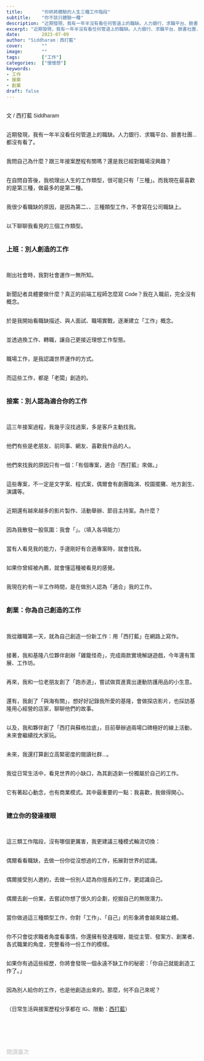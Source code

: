 ```yaml
---
title:       "你終將體驗的人生三種工作階段"
subtitle:    "你不該只體驗一種"
description: "近期發現，我有一年半沒有看任何管道上的職缺。人力銀行、求職平台、臉書社團...都沒有看了..."
excerpt: "近期發現，我有一年半沒有看任何管道上的職缺。人力銀行、求職平台、臉書社團...都沒有看了..."
date:        2023-07-09
author: "Siddharam｜西打藍"
cover:       ""
image:       ""
tags:        ["工作"]
categories:  ["慢慢想"]
keywords:
- 工作
- 接案
- 創業
draft: false
---
```


<article style="font-family: 'Noto Sans TC', '微軟正黑體', sans-serif; font-weight: 300;">

<br>文 / 西打藍 Siddharam<br><br>

近期發現，我有一年半沒看任何管道上的職缺。人力銀行、求職平台、臉書社團...都沒有看了。<br><br>

我問自己為什麼？跟三年接案歷程有關嗎？還是我已經對職場沒興趣？<br><br>

在自問自答後，我梳理出人生的工作類型，很可能只有「三種」。而我現在最喜歡的是第三種，做最多的是第二種。<br><br>

我很少看職缺的原因，是因為第二、、三種類型工作，不會寫在公司職缺上。<br><br>

以下聊聊我看見的三個工作類型。<br><br>


<h3 class="article-h1-color">上班：別人創造的工作</h3><br>

剛出社會時，我對社會運作一無所知。<br><br>

新聞記者具體要做什麼？真正的前端工程師怎麼寫 Code？我在入職前，完全沒有概念。<br><br>

於是我開始看職缺描述、與人面試、職場實戰，逐漸建立「工作」概念。<br><br>

並透過換工作、轉職，讓自己更接近理想工作型態。<br><br>

職場工作，是我認識世界運作的方式。<br><br>

而這些工作，都是「老闆」創造的。<br><br>


<h3 class="article-h1-color">接案：別人認為適合你的工作</h3><br>

這三年接案過程，我幾乎沒找過案，多是客戶主動找我。<br><br>

他們有些是老朋友、前同事、網友、喜歡我作品的人。<br><br>

他們來找我的原因只有一個：「有個專案，適合『西打藍』來做。」<br><br>

這些專案，不一定是文字案、程式案，偶爾會有劇團臨演、校園擺攤、地方創生、演講等。<br><br>

近期還有越來越多的影片製作、活動舉辦、節目主持案。為什麼？<br><br>

因為我散發一股氛圍：我會「」。（填入各項能力）<br><br>

當有人看見我的能力，手邊剛好有合適專案時，就會找我。<br><br>

如果你曾經被內薦，就會懂這種被看見的感覺。<br><br>

我現在約有一半工作時間，是在做別人認為「適合」我的工作。<br><br>


<h3 class="article-h1-color">創業：你為自己創造的工作</h3><br>

我從離職第一天，就為自己創造一份新工作：用「西打藍」在網路上寫作。<br><br>

接著，我和基隆八位夥伴創辦「雞籠怪奇」，完成兩款實境解謎遊戲，今年還有策展、工作坊。<br><br>

再來，我和一位老朋友創了「跑赤道」，嘗試做買進賣出運動防護用品的小生意。<br><br>

還有，我創了「與海有關」，想好好記錄我所愛的基隆，會做探店影片，也採訪基隆用心經營的店家，聊聊他們的故事。<br><br>

以及，我和夥伴創了「西打與蘇格拉底」，目前舉辦過兩場口碑極好的線上活動，未來會繼續找大家玩。<br><br>

未來，我還打算創立高緊密度的閱讀社群...。<br><br>

我從日常生活中，看見世界的小缺口，為其創造新一份獨屬於自己的工作。<br><br>

它有著起心動念，也有商業模式。其中最重要的一點：我喜歡，我做得開心。<br><br>


<h3 class="article-h1-color">建立你的發達複眼</h3><br>

這三類工作階段，沒有哪個更厲害，我更建議三種模式輪流切換：<br><br>

偶爾看看職缺，去做一份你從沒想過的工作，拓展對世界的認識。<br><br>

偶爾接受別人邀約，去做一份別人認為你擅長的工作，更認識自己。<br><br>

偶爾去創一份業，去嘗試你想了很久的企劃，挖掘自己的無限潛力。<br><br>

當你做過這三種類型工作，你對「工作」、「自己」的形象將會越來越立體。<br><br>

你不只會從求職者角度看事情，你還擁有發達複眼，能從主管、發案方、創業者、各式職業的角度，完整看待一份工作的模樣。<br><br>

如果你有過這些經歷，你將會發現一個永遠不缺工作的秘密：「你自己就能創造工作了。」<br><br>

因為別人給你的工作，也是他創造出來的。那麼，何不自己來呢？<br><br>





（日常生活與接案歷程分享都在 IG、限動：<a href="https://www.instagram.com/sidd.blue/" target="_blank">西打藍</a>）<br><br>

<!-- <h3 class="article-h1-color"></h3><br> -->

<br><br><br>

</article>

<div style="color: #bfbfbf; font-size: 15px;" id="busuanzi_container_page_pv">
  閱讀量<span id="busuanzi_value_page_pv"></span>次
</div>

<script src="../../js/post.js"></script>

